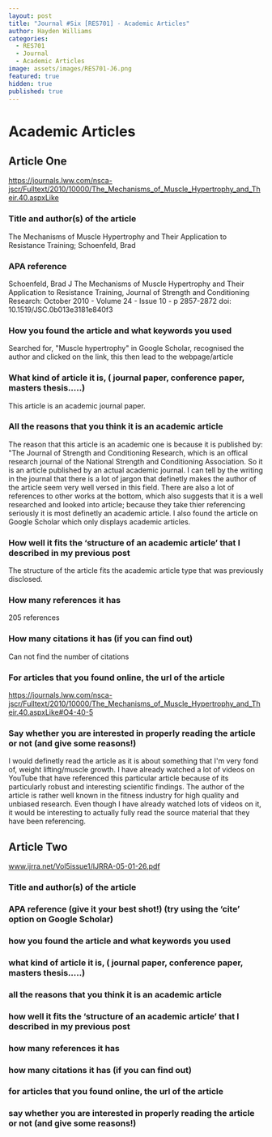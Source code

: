 ```yaml
---
layout: post
title: "Journal #Six [RES701] - Academic Articles"
author: Hayden Williams
categories:
  - RES701
  - Journal
  - Academic Articles
image: assets/images/RES701-J6.png
featured: true
hidden: true
published: true
---
```


# Academic Articles

## Article One

https://journals.lww.com/nsca-jscr/Fulltext/2010/10000/The_Mechanisms_of_Muscle_Hypertrophy_and_Their.40.aspxLike

### Title and author(s) of the article

The Mechanisms of Muscle Hypertrophy and Their Application to Resistance Training; Schoenfeld, Brad

### APA reference

Schoenfeld, Brad J The Mechanisms of Muscle Hypertrophy and Their Application to Resistance Training, Journal of Strength and Conditioning Research: October 2010 - Volume 24 - Issue 10 - p 2857-2872
doi: 10.1519/JSC.0b013e3181e840f3

### How you found the article and what keywords you used

Searched for, "Muscle hypertrophy" in Google Scholar, recognised the author and clicked on the link, this then lead to the webpage/article

### What kind of article it is, ( journal paper, conference paper, masters thesis…..)

This article is an academic journal paper.

### All the reasons that you think it is an academic article

The reason that this article is an academic one is because it is published by: "The Journal of Strength and Conditioning Research, which is an offical research journal of the National Strength and Conditioning Association. So it is an article published by an actual academic journal. I can tell by the writing in the journal that there is a lot of jargon that definetly makes the author of the article seem very well versed in this field. There are also a lot of references to other works at the bottom, which also suggests that it is a well researched and looked into article; because they take thier referencing seriously it is most definetly an academic article. I also found the article on Google Scholar which only displays academic articles.

### How well it fits the ‘structure of an academic article’ that I described in my previous post

The structure of the article fits the academic article type that was previously disclosed.

### How many references it has

205 references

### How many citations it has (if you can find out)

Can not find the number of citations

### For articles that you found online, the url of the article

https://journals.lww.com/nsca-jscr/Fulltext/2010/10000/The_Mechanisms_of_Muscle_Hypertrophy_and_Their.40.aspxLike#O4-40-5

### Say whether you are interested in properly reading the article or not (and give some reasons!)

I would definetly read the article as it is about something that I'm very fond of, weight lifting/muscle growth. I have already watched a lot of videos on YouTube that have referenced this particular article because of its particularly robust and interesting scientific findings. The author of the article is rather well known in the fitness industry for high quality and unbiased research. Even though I have already watched lots of videos on it, it would be interesting to actually fully read the source material that they have been referencing.

## Article Two

www.ijrra.net/Vol5issue1/IJRRA-05-01-26.pdf

### Title and author(s) of the article

### APA reference (give it your best shot!) (try using the ‘cite’ option on Google Scholar)

### how you found the article and what keywords you used

### what kind of article it is, ( journal paper, conference paper, masters thesis…..)

### all the reasons that you think it is an academic article

### how well it fits the ‘structure of an academic article’ that I described in my previous post

### how many references it has

### how many citations it has (if you can find out)

### for articles that you found online, the url of the article

### say whether you are interested in properly reading the article or not (and give some reasons!)
